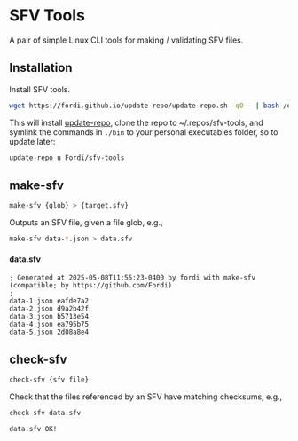 # SFV Tools

A pair of simple Linux CLI tools for making / validating SFV files.

## Installation

Install SFV tools.

```bash
wget https://fordi.github.io/update-repo/update-repo.sh -qO - | bash /dev/stdin install Fordi/sfv-tools
```

This will install [update-repo](https://github.com/Fordi/update-repo), clone the repo to ~/.repos/sfv-tools, and symlink the commands in `./bin` to your personal executables folder, so to update later:

```bash
update-repo u Fordi/sfv-tools
```

## make-sfv

```bash
make-sfv {glob} > {target.sfv}
```

Outputs an SFV file, given a file glob, e.g., 

```bash
make-sfv data-*.json > data.sfv
```

#### data.sfv
```text
; Generated at 2025-05-08T11:55:23-0400 by fordi with make-sfv (compatible; by https://github.com/Fordi)
;
data-1.json eafde7a2
data-2.json d9a2b42f
data-3.json b5713e54
data-4.json ea795b75
data-5.json 2d08a8e4
```

## check-sfv

```bash
check-sfv {sfv file}
```

Check that the files referenced by an SFV have matching checksums, e.g., 

```bash
check-sfv data.sfv
```

```text
data.sfv OK!
```

